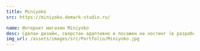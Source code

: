 ```yaml
---
title: Miniyoko
src: https://miniyoko.demark-studio.ru/

name: Интернет магазин Miniyoko
desc: Сделан дизайн, сверстан адаптивно и посажен на хостинг (в разработке).
img_url: /assets/images/src/Portfolio/Miniyoko.jpg
---
```

